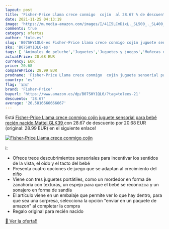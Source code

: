 ```yaml
---
layout: post
title: 'Fisher-Price Llama crece conmigo  cojín  al 28.67 % de descuento'
date: 2021-11-25 04:13:19
image: 'https://m.media-amazon.com/images/I/41I5LCmDixL._SL500_._SL400_.jpg'
comments: true
category: ofertas
author: 'tole.es'
slug: 'B07SHY1QL6-es Fisher-Price Llama crece conmigo cojín juguete sensorial...'
sku: 'B07SHY1QL6-es'
tags: [ 'Animales de peluche','Juguetes','Juguetes y juegos','Muñecas de trapo','Peluches','bebé','fisher-price','nacido','recién', ]
actualPrice: 20.68 EUR
currency: EUR
price: 20.68
comparePrice: 28.99 EUR
prodname: 'Fisher-Price Llama crece conmigo  cojín juguete sensorial para bebé recién nacido  Mattel GLK39 '
country: 'es'
flag: '🇪🇸'
brand: 'Fisher-Price'
buyurl: 'https://www.amazon.es/dp/B07SHY1QL6/?tag=tolees-21'
descuento: '28.67'
average: '26.5816666666667'
---
```


Está [Fisher-Price Llama crece conmigo  cojín juguete sensorial para bebé recién nacido  Mattel GLK39 ](https://www.amazon.es/dp/B07SHY1QL6/?tag=tolees-21) con 28.67 de descuento por 20.68 EUR (original: 28.99 EUR) en el siguiente enlace!

[![Fisher-Price Llama crece conmigo  cojín ](https://m.media-amazon.com/images/I/41I5LCmDixL._SL500_._SL400_.jpg)](https://www.amazon.es/dp/B07SHY1QL6/?tag=tolees-21)

ℹ️:

- Ofrece trece descubrimientos sensoriales para incentivar los sentidos de la vista, el oído y el tacto del bebé
- Presenta cuatro opciones de juego que se adaptan al crecimiento del niño
- Viene con tres juguetes portátiles, como un mordedor en forma de zanahoria con texturas, un espejo para que el bebé se reconozca y un sonajero en forma de sandía
- El artículo viene en un embalaje que permite ver lo que hay dentro, para que sea una sorpresa, selecciona la opción "enviar en un paquete de amazon" al completar la compra
- Regalo original para recién nacido

[🛒 Ver la oferta!!](https://www.amazon.es/dp/B07SHY1QL6/?tag=tolees-21)
